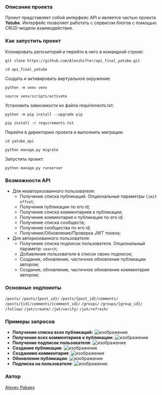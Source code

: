 ### Описание проекта
Проект представляет собой интерфейс API и является частью проекта **Yatube**.
Интерфейс позволяет работать с сервисом блогов с помощью CRUD-модели взаимодействия.
### Как запустить проект
Клонировать репозиторий и перейти в него в командной строке:
```
git clone https://github.com/Alexshifter/api_final_yatube.git
```
```
cd api_final_yatube
```
Cоздать и активировать виртуальное окружение:
```
python -m venv venv
```
```
source venv/scripts/activate
```
Установить зависимости из файла requirements.txt:
```
python -m pip install --upgrade pip
```
```
pip install -r requirements.txt
```
Перейти в директорию проекта и выполнить миграции:
```
cd yatube_api
```
```
python manage.py migrate
```
Запустить проект:
```
python manage.py runserver
```
### Возможности API
- Для неавторизованного пользователя:
   - Получение списка публикаций. Опциональные параметры ```limit``` ```offset```; 
   - Получения публикации по его id;
   - Получение списка комментариев к публикации;
   - Получение комментария к публикации по его id;
   - Получение списка сообществ;
   - Получение сообщества по его id;
   - Получение/Обновление/Проверка JWT токена;
- Для авторизованного пользователя:
   - Получение списка подписок пользователя. Опциональный параметр: ```search```;
   - Добавление пользователя в список своих подписок;
   - Создание, обновление, частичное обновление публикации автором;
   - Создание, обновление, частичное обновление комментария автором;
### Основные эндпоинты
```/posts/```
```/posts/{post_id}/```
```/posts/{post_id}/comments/```
```/posts/{id}/comments/{comment_id}/```
```/groups/```
```/groups/{group_id}/```
```/follow/```
```/jwt/create/```
```/jwt/verify/```
```/jwt/refresh/```
### Примеры запросов
- **Получение списка всех публикаций:**
  ![изображение](https://github.com/Alexshifter/api_final_yatube/assets/146896696/651c614f-8ac0-4e69-9968-804e2fe041e0)
- **Получение всех комментариев к публикации:**
  ![изображение](https://github.com/Alexshifter/api_final_yatube/assets/146896696/0a6c0710-2107-40fe-9410-2a1e37f4757a)
- **Получение подписок пользователя**:
  ![изображение](https://github.com/Alexshifter/api_final_yatube/assets/146896696/65544ed1-7251-436d-9f33-7c28582fa1ff)
- **Создание публикации**:
  ![изображение](https://github.com/Alexshifter/api_final_yatube/assets/146896696/9eabf249-0358-4598-8867-0384415c99b9)
- **Созданиме комментария**:
  ![изображение](https://github.com/Alexshifter/api_final_yatube/assets/146896696/16972d79-0454-4936-8bb7-73128694b4da)
- **Обновление публикации**:
  ![изображение](https://github.com/Alexshifter/api_final_yatube/assets/146896696/cd7a7cb6-dd7d-4291-b787-e989956f8dd6)
- **Подписка на пользователя**:
  ![изображение](https://github.com/Alexshifter/api_final_yatube/assets/146896696/0e7c8b93-28f0-4415-916d-8840c665ae1c)
### Автор
[Alexey Pakaev](https://github.com/Alexshifter)
